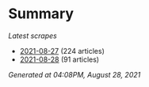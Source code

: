 # Summary
*Latest scrapes*
* [2021-08-27](https://github.com/nuuuwan/news_lk/blob/data/news_lk.2021-08-27.json) (224 articles)
* [2021-08-28](https://github.com/nuuuwan/news_lk/blob/data/news_lk.2021-08-28.json) (91 articles)

*Generated at 04:08PM, August 28, 2021*